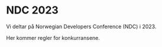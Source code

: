 # NDC 2023

Vi deltar på Norwegian Developers Conference (NDC) i 2023.

Her kommer regler for konkurransene.
